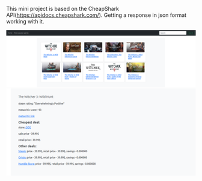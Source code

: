 This mini project is based on the CheapShark API(https://apidocs.cheapshark.com/). Getting a response in json format working with it.

![alt text](screenshots/witcher.png)
![alt text](screenshots/witcher1.png)

